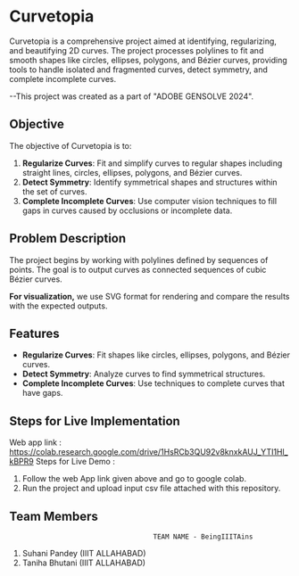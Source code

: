 
# Curvetopia

Curvetopia is a comprehensive project aimed at identifying, regularizing, and beautifying 2D curves. The project processes polylines to fit and smooth shapes like circles, ellipses, polygons, and Bézier curves, providing tools to handle isolated and fragmented curves, detect symmetry, and complete incomplete curves.

--This project was created  as a part of "ADOBE GENSOLVE 2024".

## Objective

The objective of Curvetopia is to:

1. **Regularize Curves**: Fit and simplify curves to regular shapes including straight lines, circles, ellipses, polygons, and Bézier curves.
2. **Detect Symmetry**: Identify symmetrical shapes and structures within the set of curves.
3. **Complete Incomplete Curves**: Use computer vision techniques to fill gaps in curves caused by occlusions or incomplete data.

## Problem Description

The project begins by working with polylines defined by sequences of points. The goal is to output curves as connected sequences of cubic Bézier curves. 

**For visualization,** we use SVG format for rendering and compare the results with the expected outputs.

## Features

- **Regularize Curves**: Fit shapes like circles, ellipses, polygons, and Bézier curves.
- **Detect Symmetry**: Analyze curves to find symmetrical structures.
- **Complete Incomplete Curves**: Use techniques to complete curves that have gaps.

## Steps for Live Implementation
Web app link : https://colab.research.google.com/drive/1HsRCb3QU92v8knxkAUJ_YTI1Hl_kBPR9
Steps for Live Demo :
1) Follow the web App link given above and go to google colab.
2) Run the project and upload input csv file attached with this repository.

## Team Members
                                        TEAM NAME - BeingIIITAins
1) Suhani Pandey (IIIT ALLAHABAD)
2) Taniha Bhutani (IIIT ALLAHABAD)

   
